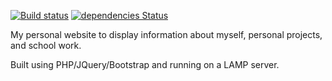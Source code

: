 [![Build status](https://ci.appveyor.com/api/projects/status/qnxmltg8cugm7mdy?svg=true)](https://ci.appveyor.com/project/Taran-Dorland/4000yproject)
[![dependencies Status](https://david-dm.org/Taran-Dorland/tarandorland.com/status.svg)](https://david-dm.org/Taran-Dorland/tarandorland.com)


My personal website to display information about myself, personal projects, and school work.

Built using PHP/JQuery/Bootstrap and running on a LAMP server.